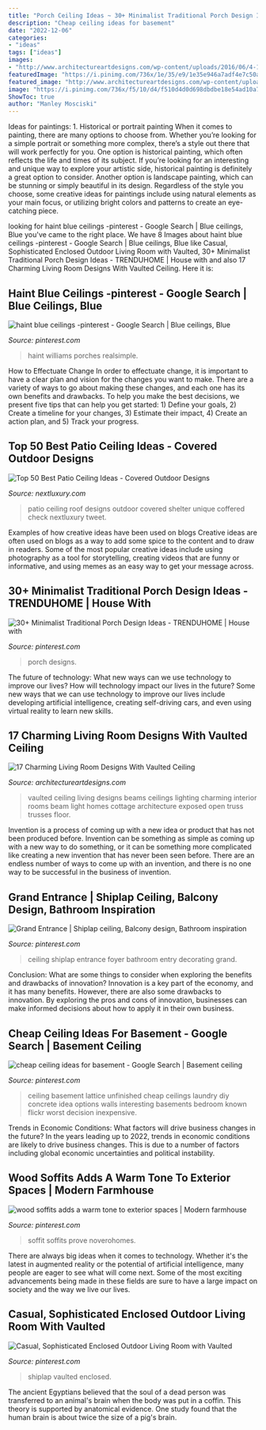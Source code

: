 ```yaml
---
title: "Porch Ceiling Ideas ~ 30+ Minimalist Traditional Porch Design Ideas"
description: "Cheap ceiling ideas for basement"
date: "2022-12-06"
categories:
- "ideas"
tags: ["ideas"]
images:
- "http://www.architectureartdesigns.com/wp-content/uploads/2016/06/4-16.jpg"
featuredImage: "https://i.pinimg.com/736x/1e/35/e9/1e35e946a7adf4e7c50a98c6e107d243.jpg"
featured_image: "http://www.architectureartdesigns.com/wp-content/uploads/2016/06/4-16.jpg"
image: "https://i.pinimg.com/736x/f5/10/d4/f510d4d0d698dbdbe18e54ad10a7d523.jpg"
ShowToc: true
author: "Manley Mosciski"
---
```



Ideas for paintings: 1. Historical or portrait painting
When it comes to painting, there are many options to choose from. Whether you’re looking for a simple portrait or something more complex, there’s a style out there that will work perfectly for you. One option is historical painting, which often reflects the life and times of its subject. If you’re looking for an interesting and unique way to explore your artistic side, historical painting is definitely a great option to consider. Another option is landscape painting, which can be stunning or simply beautiful in its design. Regardless of the style you choose, some creative ideas for paintings include using natural elements as your main focus, or utilizing bright colors and patterns to create an eye-catching piece.

	

		
looking for haint blue ceilings -pinterest - Google Search | Blue ceilings, Blue you've came to the right place. We have 8 Images about haint blue ceilings -pinterest - Google Search | Blue ceilings, Blue like Casual, Sophisticated Enclosed Outdoor Living Room with Vaulted, 30+ Minimalist Traditional Porch Design Ideas - TRENDUHOME | House with and also 17 Charming Living Room Designs With Vaulted Ceiling. Here it is:
		
    
## Haint Blue Ceilings -pinterest - Google Search | Blue Ceilings, Blue

<img loading=lazy src="https://i.pinimg.com/736x/f5/10/d4/f510d4d0d698dbdbe18e54ad10a7d523.jpg" onerror="this.onerror=null;this.src='https://tse1.mm.bing.net/th?id=OIP.lfOOAtPbJBAxVg3Eut0FSAHaE-&amp;pid=15.1';" alt="haint blue ceilings -pinterest - Google Search | Blue ceilings, Blue">

_Source: pinterest.com_

>haint williams porches realsimple. 

	

How to Effectuate Change
In order to effectuate change, it is important to have a clear plan and vision for the changes you want to make. There are a variety of ways to go about making these changes, and each one has its own benefits and drawbacks. To help you make the best decisions, we present five tips that can help you get started: 1) Define your goals, 2) Create a timeline for your changes, 3) Estimate their impact, 4) Create an action plan, and 5) Track your progress.

    
## Top 50 Best Patio Ceiling Ideas - Covered Outdoor Designs

<img loading=lazy src="http://nextluxury.com/wp-content/uploads/patio-ceiling-home-designs.jpg" onerror="this.onerror=null;this.src='https://tse2.mm.bing.net/th?id=OIP.g6gtUIC71v6x63925GkVdAHaHa&amp;pid=15.1';" alt="Top 50 Best Patio Ceiling Ideas - Covered Outdoor Designs">

_Source: nextluxury.com_

>patio ceiling roof designs outdoor covered shelter unique coffered check nextluxury tweet. 

	

Examples of how creative ideas have been used on blogs
Creative ideas are often used on blogs as a way to add some spice to the content and to draw in readers. Some of the most popular creative ideas include using photography as a tool for storytelling, creating videos that are funny or informative, and using memes as an easy way to get your message across.

    
## 30+ Minimalist Traditional Porch Design Ideas - TRENDUHOME | House With

<img loading=lazy src="https://i.pinimg.com/736x/c6/3d/e1/c63de11117700cf39a212713f1150650.jpg" onerror="this.onerror=null;this.src='https://tse3.mm.bing.net/th?id=OIP.ferkX6pmueaYrwPMROCyIgHaKX&amp;pid=15.1';" alt="30+ Minimalist Traditional Porch Design Ideas - TRENDUHOME | House with">

_Source: pinterest.com_

>porch designs. 

	

The future of technology: What new ways can we use technology to improve our lives?
How will technology impact our lives in the future? Some new ways that we can use technology to improve our lives include developing artificial intelligence, creating self-driving cars, and even using virtual reality to learn new skills.

    
## 17 Charming Living Room Designs With Vaulted Ceiling

<img loading=lazy src="http://www.architectureartdesigns.com/wp-content/uploads/2016/06/4-16.jpg" onerror="this.onerror=null;this.src='https://tse3.mm.bing.net/th?id=OIP.5TGrPZHXk6n-Pe_vAUWhHQHaKc&amp;pid=15.1';" alt="17 Charming Living Room Designs With Vaulted Ceiling">

_Source: architectureartdesigns.com_

>vaulted ceiling living designs beams ceilings lighting charming interior rooms beam light homes cottage architecture exposed open truss trusses floor. 

	

Invention is a process of coming up with a new idea or product that has not been produced before. Invention can be something as simple as coming up with a new way to do something, or it can be something more complicated like creating a new invention that has never been seen before. There are an endless number of ways to come up with an invention, and there is no one way to be successful in the business of invention.

    
## Grand Entrance | Shiplap Ceiling, Balcony Design, Bathroom Inspiration

<img loading=lazy src="https://i.pinimg.com/736x/1e/35/e9/1e35e946a7adf4e7c50a98c6e107d243.jpg" onerror="this.onerror=null;this.src='https://tse2.mm.bing.net/th?id=OIP.2YfNU22Uk4D-IctJAZdYvQHaJ3&amp;pid=15.1';" alt="Grand Entrance | Shiplap ceiling, Balcony design, Bathroom inspiration">

_Source: pinterest.com_

>ceiling shiplap entrance foyer bathroom entry decorating grand. 

	

Conclusion: What are some things to consider when exploring the benefits and drawbacks of innovation?
Innovation is a key part of the economy, and it has many benefits. However, there are also some drawbacks to innovation. By exploring the pros and cons of innovation, businesses can make informed decisions about how to apply it in their own business.

    
## Cheap Ceiling Ideas For Basement - Google Search | Basement Ceiling

<img loading=lazy src="https://i.pinimg.com/736x/b7/13/d4/b713d4a2d5eb0d03ece021360ba8cd1c--cheap-basement-ceiling-ideas-unfinished-basement-ceiling.jpg" onerror="this.onerror=null;this.src='https://tse3.mm.bing.net/th?id=OIP.jBqGFJtx_L4w9iSI01p3lAHaFj&amp;pid=15.1';" alt="cheap ceiling ideas for basement - Google Search | Basement ceiling">

_Source: pinterest.com_

>ceiling basement lattice unfinished cheap ceilings laundry diy concrete idea options walls interesting basements bedroom known flickr worst decision inexpensive. 

	

Trends in Economic Conditions: What factors will drive business changes in the future?
In the years leading up to 2022, trends in economic conditions are likely to drive business changes. This is due to a number of factors including global economic uncertainties and political instability.

    
## Wood Soffits Adds A Warm Tone To Exterior Spaces | Modern Farmhouse

<img loading=lazy src="https://i.pinimg.com/736x/f0/cb/ba/f0cbba3716defd88b1444a4d92ab6614--warm.jpg" onerror="this.onerror=null;this.src='https://tse1.mm.bing.net/th?id=OIP.jQQrp2_wErnNhLLVCgEVcwHaLG&amp;pid=15.1';" alt="wood soffits adds a warm tone to exterior spaces | Modern farmhouse">

_Source: pinterest.com_

>soffit soffits prove noverohomes. 

	

There are always big ideas when it comes to technology. Whether it's the latest in augmented reality or the potential of artificial intelligence, many people are eager to see what will come next. Some of the most exciting advancements being made in these fields are sure to have a large impact on society and the way we live our lives.

    
## Casual, Sophisticated Enclosed Outdoor Living Room With Vaulted

<img loading=lazy src="https://i.pinimg.com/736x/0c/45/ce/0c45cee244ee84f9b231a7ac22a5f45f.jpg" onerror="this.onerror=null;this.src='https://tse1.mm.bing.net/th?id=OIP.YlS-AL4FtCTASV2Er8wZZgHaLH&amp;pid=15.1';" alt="Casual, Sophisticated Enclosed Outdoor Living Room with Vaulted">

_Source: pinterest.com_

>shiplap vaulted enclosed. 

	

The ancient Egyptians believed that the soul of a dead person was transferred to an animal's brain when the body was put in a coffin. This theory is supported by anatomical evidence. One study found that the human brain is about twice the size of a pig's brain.

